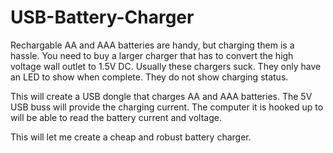 USB-Battery-Charger
===================

Rechargable AA and AAA batteries are handy, but charging them is a hassle.  You need to buy a larger charger that has to convert the high voltage wall outlet to 1.5V DC.  Usually these chargers suck.  They only have an LED to show when complete.  They do not show charging status.  

This will create a USB dongle that charges AA and AAA batteries.  The 5V USB buss will provide the charging current.  The computer it is hooked up to will be able to read the battery current and voltage. 

This will let me create a cheap and robust battery charger.